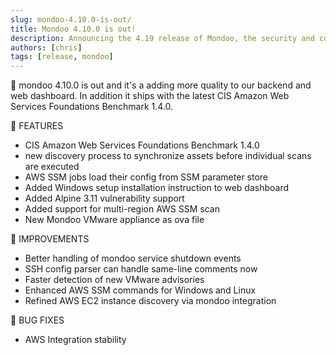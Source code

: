 ```yaml
---
slug: mondoo-4.10.0-is-out/
title: Mondoo 4.10.0 is out!
description: Announcing the 4.19 release of Mondoo, the security and compliance platform that prioritizes risks that matter most in your infrastructure.
authors: [chris]
tags: [release, mondoo]
---
```


🥳 mondoo 4.10.0 is out and it's a adding more quality to our backend and web dashboard. In addition it ships with the latest CIS Amazon Web Services Foundations Benchmark 1.4.0.

:tada: FEATURES

- CIS Amazon Web Services Foundations Benchmark 1.4.0
- new discovery process to synchronize assets before individual scans are executed
- AWS SSM jobs load their config from SSM parameter store
- Added Windows setup installation instruction to web dashboard
- Added Alpine 3.11 vulnerability support
- Added support for multi-region AWS SSM scan
- New Mondoo VMware appliance as ova file

🧹 IMPROVEMENTS

- Better handling of mondoo service shutdown events
- SSH config parser can handle same-line comments now
- Faster detection of new VMware advisories
- Enhanced AWS SSM commands for Windows and Linux
- Refined AWS EC2 instance discovery via mondoo integration

:bug: BUG FIXES

- AWS Integration stability
